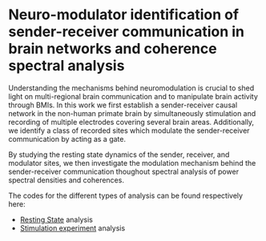 # Neuro-modulator identification of sender-receiver communication in brain networks and coherence spectral analysis


Understanding the mechanisms behind neuromodulation is crucial to shed light on multi-regional
brain communication and to manipulate brain activity through BMIs. In this work we first establish a sender-receiver causal network in the non-human primate brain by simultaneously stimulation and recording of multiple electrodes covering several brain areas. Additionally, we identify a class of recorded sites which modulate the sender-receiver communication by acting as a gate.

By studying the resting state dynamics of the sender, receiver, and modulator sites, we then investigate the modulation mechanism behind the sender-receiver communication thoughout spectral analysis of power spectral densities and coherences.

The codes for the different types of analysis can be found respectively here: </br>
- <a href="https://github.com/gdelfe/Coherence-modulators-analysis/tree/master/Resting_State_codes">Resting State</a> analysis </br>
- <a href="https://github.com/gdelfe/Coherence-modulators-analysis/tree/master/STIM_codes">Stimulation experiment</a> analysis </br>

